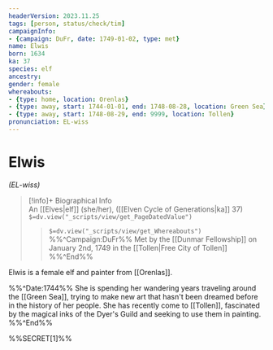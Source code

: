 ```yaml
---
headerVersion: 2023.11.25
tags: [person, status/check/tim]
campaignInfo:
- {campaign: DuFr, date: 1749-01-02, type: met}
name: Elwis
born: 1634
ka: 37
species: elf
ancestry:
gender: female
whereabouts:
- {type: home, location: Orenlas}
- {type: away, start: 1744-01-01, end: 1748-08-28, location: Green Sea}
- {type: away, start: 1748-08-29, end: 9999, location: Tollen}
pronunciation: EL-wiss
---
```

# Elwis
*(EL-wiss)*
>[!info]+ Biographical Info  
> An [[Elves|elf]] (she/her), ([[Elven Cycle of Generations|ka]] 37)  
> `$=dv.view("_scripts/view/get_PageDatedValue")`  
>> `$=dv.view("_scripts/view/get_Whereabouts")`  
>> %%^Campaign:DuFr%% Met by the [[Dunmar Fellowship]] on January 2nd, 1749 in the [[Tollen|Free City of Tollen]] %%^End%%

Elwis is a female elf and painter from [[Orenlas]]. 

%%^Date:1744%%
She is spending her wandering years traveling around the [[Green Sea]], trying to make new art that hasn't been dreamed before in the history of her people. She has recently come to [[Tollen]], fascinated by the magical inks of the Dyer's Guild and seeking to use them in painting. 
%%^End%%

%%SECRET[1]%%